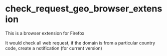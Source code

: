# check_request_geo_browser_extension
This is a browser extension for Firefox

It would check all web request, if the domain is from a particular country code, create a notification (for current version)
